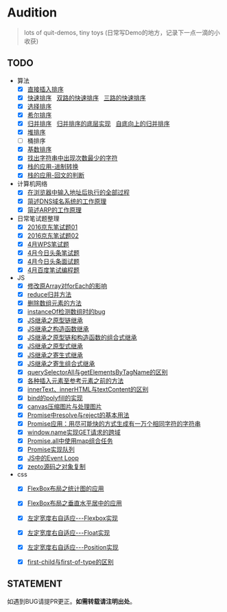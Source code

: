 # Audition

> lots of quit-demos, tiny toys (日常写Demo的地方，记录下一点一滴的小收获)

## TODO

- 算法
    - [x] [直接插入排序](Algorithm/Sortion/insertionSort.js)
    - [x] [快速排序](Algorithm/Sortion/quickSortDigging.js)&nbsp;&nbsp;&nbsp;[双路的快速排序](Algorithm/Sortion/quickSortionTwoWay.js)&nbsp;&nbsp;&nbsp;[三路的快速排序](Algorithm/Sortion/quickSortionThreeWay.js)
    - [x] [选择排序](Algorithm/Sortion/selectionSort.js)
    - [x] [希尔排序](Algorithm/Sortion/shellSort.js)
    - [x] [归并排序](Algorithm/Sortion/mergeSort.js)&nbsp;&nbsp;&nbsp;[归并排序的底层实现](Algorithm/Sortion/originMergeSortion.js)&nbsp;&nbsp;&nbsp;[自底向上的归并排序](Algorithm/Sortion/mergeSortBottomUp.js)
    - [x] [堆排序](Algorithm/Sortion/heapSortion.js)
    - [ ] 桶排序
    - [x] [基数排序](Algorithm/Sortion/radixSortion.js)
    - [x] [找出字符串中出现次数最少的字符](Algorithm/objectFindLess.js)
    - [x] [栈的应用-进制转换](Algorithm/dataStructures/radixConvert.js)
    - [x] [栈的应用-回文的判断](Algorithm/dataStructures/isPalindrome.js)
    
- 计算机网络
    - [x] [在浏览器中输入地址后执行的全部过程](Network/index.md#在浏览器中输入wwwbaiducom后执行的全部过程)
    - [x] [简述DNS域名系统的工作原理](Network/index.md#简述dns域名系统的工作原理)
    - [x] [简述ARP的工作原理](Network/index.md#简述arp的工作原理)
    
- 日常笔试题整理
    - [x] [2016京东笔试题01](Algorithm/ACM/JD201601.js)
    - [x] [2016京东笔试题02](Algorithm/ACM/JD201602.js)
    - [x] [4月WPS笔试题](DailyProblem/2017-4-15WPS/README.md)
    - [x] [4月今日头条笔试题](DailyProblem/2017-4-18toutiao/README.md)
    - [x] [4月今日头条面试题](DailyProblem/2017-4-27toutiao/README.md)
    - [x] [4月百度笔试编程题](Algorithm/ACM/baidu20160427.js)
    
- JS
    - [x] [修改原Array对forEach的影响](ArrayMethods/forEachEffect.js)
    - [x] [reduce归并方法](ArrayMethods/reduce.js)
    - [x] [删除数组元素的方法](ArrayMethods/removes.js)
    - [x] [instanceOf检测数组时的bug](ArrayMethods/instanceOfBug.html)
    - [x] [JS继承之原型链继承](extends/prototypeExtends.js)
    - [x] [JS继承之构造函数继承](extends/constructorStealing.js)
    - [x] [JS继承之原型链和构造函数的组合式继承](extends/combinationInheritance.js)
    - [x] [JS继承之原型式继承](prototypalInheritace.js)
    - [x] [JS继承之寄生式继承](extends/parasiticExtends.js)
    - [x] [JS继承之寄生组合式继承](extends/parasiticCombination.js)
    - [x] [querySelectorAll与getElementsByTagName的区别](DOM/querySelectorAll.html)
    - [x] [各种插入元素至参考元素之前的方法](DOM/insertAdjacentElement.html)
    - [x] [innerText、innerHTML与textContent的区别](DOM/textContent-innerText-innerHtml.html)
    - [x] [bind的polyfill的实现](Algorithm/JS/bind-polyfill.js)
    - [x] [canvas压缩图片与处理图片](DOM/compressImage.html)
    - [x] [Promise中resolve与reject的基本用法](Algorithm/JS/Promise/readFilePromise.js)
    - [x] [Promise应用：用尽可能快的方式生成有一万个相同字符的字符串](Algorithm/JS/Promise/produceChar.js)
    - [x] [window.name实现GET请求的跨域](Algorithm/JS/window-name-cross-domain/index.html)
    - [x] [Promise.all中使用map组合任务](JS/Promise/thenReturnPromise01.js)
    - [x] [Promise实现队列](JS/Promise/thenReturnPromise02.js)
    - [x] [JS中的Event Loop](EventLoop/Native/README.md)
    - [x] [zepto源码之对象复制](DailyProblem/201706/zeptoExtend.js)

- css
    - [x] [FlexBox布局之统计图的应用](CSS/Flexbox/diagramChart.html)
    - [x] [FlexBox布局之垂直水平居中的应用](CSS/Flexbox/verticalCenter.html)
    - [x] [左定宽度右自适应---Flexbox实现](CSS/Flexbox/leftFixedWidth-flexbox.html)
    - [x] [左定宽度右自适应---Float实现](CSS/Flexbox/leftFixedWidth-float.html)
    - [x] [左定宽度右自适应---Position实现](CSS/Flexbox/leftFixedWidth-position.html)
    - [x] [first-child与first-of-type的区别](CSS/CSS3/first-child.html)
    

## STATEMENT

如遇到BUG请提PR更正。**如需转载请注明出处**。